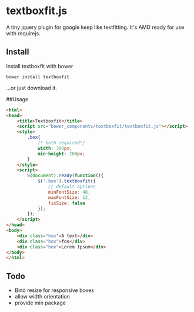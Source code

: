 # textboxfit.js

A tiny jquery plugin for google keep like textfitting.
It's AMD ready for use with requirejs.

## Install

Install textboxfit with bower

```
bower install textboxfit
```

...or just download it.

##Usage

```html
<html>
<head>
    <title>Textboxfit</title>
    <script src="bower_components/textboxfit/textboxfit.js"></script>
    <style>
        .box{
            /* both required*/
            width: 300px;
            min-height: 200px;
        }
    </style>
    <script>
        S(document).ready(function(){
            $('.box').textboxfit({
                // default options
                minFontSize: 48,
                maxFontSize: 12,
                fixSize: false
            });
        });
    </script>
</head>
<body>
    <div class="box">A text</div>
    <div class="box">foo</div>
    <div class="box">Lorem Ipsum</div>
</body>
</html>
```

## Todo

* Bind resize for responsive boxes
* allow width orientation
* provide min package
